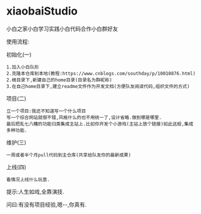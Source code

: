 # xiaobaiStudio
小白之家小白学习实践小白代码合作小白群好友

使用流程:

  初始化(一)
  
    1.加入小白队形
    2.克隆本仓库到本地(教程:https://www.cnblogs.com/southday/p/10010876.html)
    2.根目录下,新建自己的home目录(目录名为群昵称)
    3.在自己home目录下,建立readme文件作为开发文档(方便队友阅读代码,组织文件的方式)

  项目(二)
  
    立一个项目:我还不知道写一个什么项目
    写一个综合网站就很不错,风格什么的也不用统一了,设计省略.做到哪是哪里.
    最后把乱七八糟的功能归类集成主站上.比如你开发个小游戏(主站上放个链接)如此这般,集成多种功能.
    
  维护(三)
  
    一周或者半个月pull代码到主仓库(共享给队友你的最新成果)
  
  上线(四)
  
    看情况上线什么玩意.
  
  
  
提示:人生如戏,全靠演技.

问曰:有没有项目经验,嗯--,你真有.
